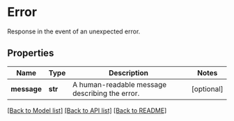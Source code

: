 # Error

Response in the event of an unexpected error. 
## Properties
Name | Type | Description | Notes
------------ | ------------- | ------------- | -------------
**message** | **str** | A human-readable message describing the error. | [optional] 

[[Back to Model list]](../README.md#documentation-for-models) [[Back to API list]](../README.md#documentation-for-api-endpoints) [[Back to README]](../README.md)


